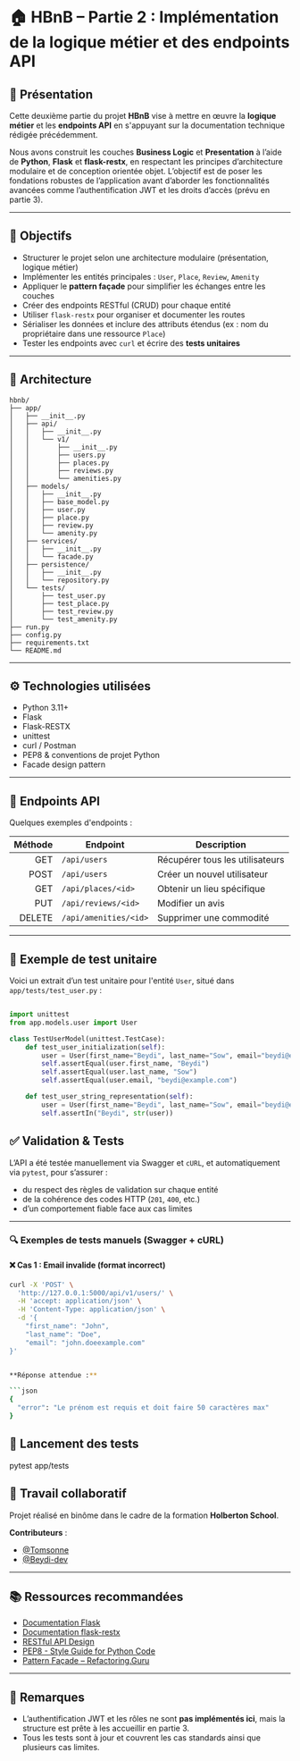 # 🏠 HBnB – Partie 2 : Implémentation de la logique métier et des endpoints API

## 📌 Présentation

Cette deuxième partie du projet **HBnB** vise à mettre en œuvre la **logique métier** et les **endpoints API** en s'appuyant sur la documentation technique rédigée précédemment.

Nous avons construit les couches **Business Logic** et **Presentation** à l’aide de **Python**, **Flask** et **flask-restx**, en respectant les principes d’architecture modulaire et de conception orientée objet. L’objectif est de poser les fondations robustes de l’application avant d’aborder les fonctionnalités avancées comme l’authentification JWT et les droits d’accès (prévu en partie 3).

---

## 🎯 Objectifs

- Structurer le projet selon une architecture modulaire (présentation, logique métier)
- Implémenter les entités principales : `User`, `Place`, `Review`, `Amenity`
- Appliquer le **pattern façade** pour simplifier les échanges entre les couches
- Créer des endpoints RESTful (CRUD) pour chaque entité
- Utiliser `flask-restx` pour organiser et documenter les routes
- Sérialiser les données et inclure des attributs étendus (ex : nom du propriétaire dans une ressource `Place`)
- Tester les endpoints avec `curl` et écrire des **tests unitaires**

---

## 🧱 Architecture

```text
hbnb/
├── app/
│   ├── __init__.py
│   ├── api/
│   │   ├── __init__.py
│   │   └── v1/
│   │       ├── __init__.py
│   │       ├── users.py
│   │       ├── places.py
│   │       ├── reviews.py
│   │       └── amenities.py
│   ├── models/
│   │   ├── __init__.py
│   │   ├── base_model.py
│   │   ├── user.py
│   │   ├── place.py
│   │   ├── review.py
│   │   └── amenity.py
│   ├── services/
│   │   ├── __init__.py
│   │   └── facade.py
│   ├── persistence/
│   │   ├── __init__.py
│   │   └── repository.py
│   └── tests/
│       ├── test_user.py
│       ├── test_place.py
│       ├── test_review.py
│       └── test_amenity.py
├── run.py
├── config.py
├── requirements.txt
└── README.md

```


---

## ⚙️ Technologies utilisées

- Python 3.11+
- Flask
- Flask-RESTX
- unittest
- curl / Postman
- PEP8 & conventions de projet Python
- Facade design pattern

---

## 📂 Endpoints API

Quelques exemples d'endpoints :

| Méthode | Endpoint              | Description                         |
|--------:|-----------------------|-------------------------------------|
| GET     | `/api/users`          | Récupérer tous les utilisateurs     |
| POST    | `/api/users`          | Créer un nouvel utilisateur         |
| GET     | `/api/places/<id>`    | Obtenir un lieu spécifique          |
| PUT     | `/api/reviews/<id>`   | Modifier un avis                    |
| DELETE  | `/api/amenities/<id>` | Supprimer une commodité             |

---

## 🧪 Exemple de test unitaire

Voici un extrait d’un test unitaire pour l'entité `User`, situé dans `app/tests/test_user.py` :

```python

import unittest
from app.models.user import User

class TestUserModel(unittest.TestCase):
    def test_user_initialization(self):
        user = User(first_name="Beydi", last_name="Sow", email="beydi@example.com")
        self.assertEqual(user.first_name, "Beydi")
        self.assertEqual(user.last_name, "Sow")
        self.assertEqual(user.email, "beydi@example.com")

    def test_user_string_representation(self):
        user = User(first_name="Beydi", last_name="Sow", email="beydi@example.com")
        self.assertIn("Beydi", str(user))

```


## ✅ Validation & Tests

L’API a été testée manuellement via Swagger et `cURL`, et automatiquement via `pytest`, pour s’assurer :

- du respect des règles de validation sur chaque entité
- de la cohérence des codes HTTP (`201`, `400`, etc.)
- d’un comportement fiable face aux cas limites

---

### 🔍 Exemples de tests manuels (Swagger + cURL)

#### ❌ Cas 1 : Email invalide (format incorrect)

```bash
curl -X 'POST' \
  'http://127.0.0.1:5000/api/v1/users/' \
  -H 'accept: application/json' \
  -H 'Content-Type: application/json' \
  -d '{
    "first_name": "John",
    "last_name": "Doe",
    "email": "john.doeexample.com"
}'


**Réponse attendue :**

```json
{
  "error": "Le prénom est requis et doit faire 50 caractères max"
}

```


## 🧪 Lancement des tests

pytest app/tests

## 🤝 Travail collaboratif

Projet réalisé en binôme dans le cadre de la formation **Holberton School**.

**Contributeurs** :
- [@Tomsonne](https://github.com/Tomsonne)
- [@Beydi-dev](https://github.com/Beydi-dev)

---

## 📚 Ressources recommandées

- [Documentation Flask](https://flask.palletsprojects.com/)
- [Documentation flask-restx](https://flask-restx.readthedocs.io/)
- [RESTful API Design](https://restfulapi.net/)
- [PEP8 - Style Guide for Python Code](https://peps.python.org/pep-0008/)
- [Pattern Façade – Refactoring.Guru](https://refactoring.guru/design-patterns/facade/python/example)

---

## 📌 Remarques

- L’authentification JWT et les rôles ne sont **pas implémentés ici**, mais la structure est prête à les accueillir en partie 3.
- Tous les tests sont à jour et couvrent les cas standards ainsi que plusieurs cas limites.
